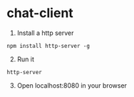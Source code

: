 chat-client
===========

1) Install a http server

```
npm install http-server -g
```

2) Run it

```
http-server
```

3) Open localhost:8080 in your browser